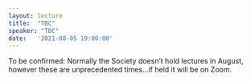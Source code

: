 ```yaml
---
layout: lecture
title:  "TBC"
speaker: "TBC"
date:   '2021-08-05 19:00:00'
---
```

To be confirmed: Normally the Society doesn’t hold lectures in August, however these are unprecedented times...if held it will be on Zoom.
